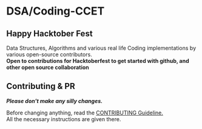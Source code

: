 # DSA/Coding-CCET
## Happy Hacktober Fest

Data Structures, Algorithms and various real life Coding implementations by various open-source contributors. <br/>
**Open to contributions for Hacktoberfest to get started with github, and other open source collaboration**

## Contributing & PR

***Please don't make any silly changes.***

Before changing anything, read the [CONTRIBUTING Guideline.](/CONTRIBUTING.md)<br/>
All the necessary instructions are given there.
